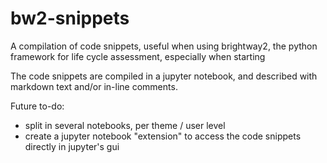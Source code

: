 # bw2-snippets
A compilation of code snippets, useful when using brightway2, the python framework for life cycle assessment, especially when starting

The code snippets are compiled in a jupyter notebook, and described with markdown text and/or in-line comments. 

Future to-do:
- split in several notebooks, per theme / user level
- create a jupyter notebook "extension" to access the code snippets directly in jupyter's gui 
